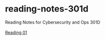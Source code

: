 # reading-notes-301d
Reading Notes for Cybersecurity and Ops 301D
<br>
<br>
[Reading 01](https://github.com/DeanWeiss/reading-notes-301d/blob/main/Reading%2001.md)
<br>
<br>
